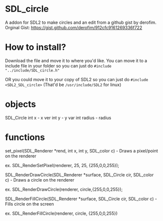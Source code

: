 # SDL_circle
A addon for SDL2 to make circles and an edit from a github gist by derofim. Orginal Gist: https://gist.github.com/derofim/912cfc9161269336f722

# How to install?

Download the file and move it to where you'd like. You can move it to a include file in your folder so you can just do `#include "../include/SDL_circle.h"`

OR you could move it to your copy of SDL2 so you can just do `#include <SDL2_SDL_circle>` (That'd be `/usr/include/SDL2` for linux)

# objects
   SDL_Circle
      int x - x ver
      int y - y var
      int radius - radius


# functions
  set_pixel(SDL_Renderer *rend, int x, int y, SDL_color c)  - Draws a pixel/point on the renderer
  
  ex.  SDL_RenderSetPixel(renderer, 25, 25, {255,0,0,255});
  
  SDL_RenderDrawCircle(SDL_Renderer *surface, SDL_Circle cir, SDL_color c) - Draws a circle on the renderer
  
  ex. SDL_RenderDrawCircle(renderer, circle,{255,0,0,255});
  
  SDL_RenderFillCircle(SDL_Renderer *surface, SDL_Circle cir, SDL_color c) - Fills circle on the screen
  
  ex. SDL_RenderFillCircle(renderer, circle, {255,0,0,255})
  
